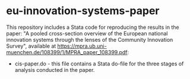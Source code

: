# eu-innovation-systems-paper

This repository includes a Stata code for reproducing the results in the paper: "A pooled cross-section overview of the European national innovation systems through the lenses of the Community Innovation Survey", available at https://mpra.ub.uni-muenchen.de/108399/1/MPRA_paper_108399.pdf:

* cis-paper.do - this file contains a Stata do-file for the three stages of analysis conducted in the paper.
